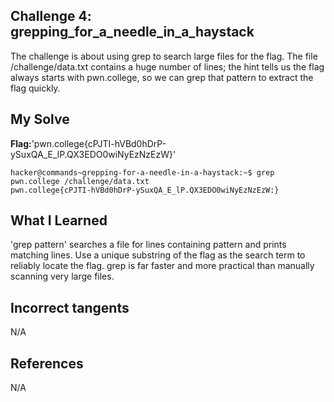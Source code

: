 ## Challenge 4: grepping_for_a_needle_in_a_haystack

The challenge is about using grep to search large files for the flag. The file /challenge/data.txt contains a huge number of lines; 
the hint tells us the flag always starts with pwn.college, so we can grep that pattern to extract the flag quickly.


## My Solve
**Flag:**'pwn.college{cPJTI-hVBd0hDrP-ySuxQA_E_lP.QX3EDO0wiNyEzNzEzW}'
```
hacker@commands~grepping-for-a-needle-in-a-haystack:~$ grep pwn.college /challenge/data.txt
pwn.college{cPJTI-hVBd0hDrP-ySuxQA_E_lP.QX3EDO0wiNyEzNzEzW:}
```

## What I Learned
'grep pattern' searches a file for lines containing pattern and 
prints matching lines.
Use a unique substring of the flag as the search term to reliably locate the flag.
grep is far faster and more practical than manually scanning very large files.


## Incorrect tangents
N/A


## References
N/A
